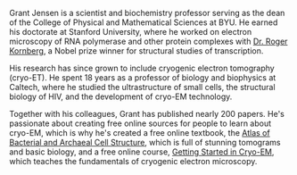 Grant Jensen is a scientist and biochemistry professor serving as the dean of the College of Physical and Mathematical Sciences at BYU. He earned his doctorate at Stanford University, where he worked on electron microscopy of RNA polymerase and other protein complexes with [Dr. Roger Kornberg](https://www.nobelprize.org/prizes/chemistry/2006/kornberg/facts/), a Nobel prize winner for structural studies of transcription. 

His research has since grown to include cryogenic electron tomography (cryo-ET). He spent 18 years as a professor of biology and biophysics at Caltech, where he studied the ultrastructure of small cells, the structural biology of HIV, and the development of cryo-EM technology. 

Together with his colleagues, Grant has published nearly 200 papers. He's passionate about creating free online sources for people to learn about cryo-EM, which is why he's created a free online textbook, the [Atlas of Bacterial and Archaeal Cell Structure](https://www.cellstructureatlas.org/), which is full of stunning tomograms and basic biology, and a free online course, [Getting Started in Cryo-EM](https://cryo-em-course.caltech.edu/), which teaches the fundamentals of cryogenic electron microscopy. 
